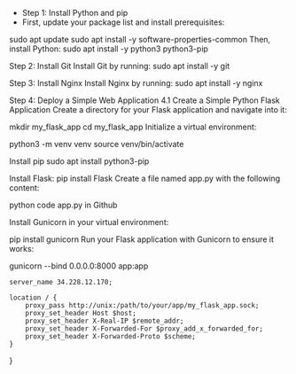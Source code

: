 - Step 1: Install Python and pip
- First, update your package list and install prerequisites:

sudo apt update
sudo apt install -y software-properties-common
Then, install Python:
sudo apt install -y python3 python3-pip


Step 2: Install Git
Install Git by running:
sudo apt install -y git

Step 3: Install Nginx
Install Nginx by running:
sudo apt install -y nginx

Step 4: Deploy a Simple Web Application
4.1 Create a Simple Python Flask Application
Create a directory for your Flask application and navigate into it:

mkdir my_flask_app
cd my_flask_app
Initialize a virtual environment:

python3 -m venv venv
source venv/bin/activate

Install pip
sudo apt install python3-pip

Install Flask:
pip install Flask
Create a file named app.py with the following content:

python code app.py in Github 

Install Gunicorn in your virtual environment:

pip install gunicorn
Run your Flask application with Gunicorn to ensure it works:


gunicorn --bind 0.0.0.0:8000 app:app

    server_name 34.228.12.170;

    location / {
        proxy_pass http://unix:/path/to/your/app/my_flask_app.sock;
        proxy_set_header Host $host;
        proxy_set_header X-Real-IP $remote_addr;
        proxy_set_header X-Forwarded-For $proxy_add_x_forwarded_for;
        proxy_set_header X-Forwarded-Proto $scheme;
    }
}

